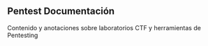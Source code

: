 ## Pentest Documentación 
Contenido y anotaciones sobre laboratorios CTF y herramientas de Pentesting
